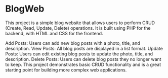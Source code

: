 # BlogWeb

This project is a simple blog website that allows users to perform CRUD (Create, Read, Update, Delete) operations. It is built using PHP for the backend, with HTML and CSS for the frontend.

Add Posts: Users can add new blog posts with a photo, title, and description.
View Posts: All blog posts are displayed in a list format.
Update Posts: Users can edit existing blog posts to update the photo, title, and description.
Delete Posts: Users can delete blog posts they no longer want to keep.
This project demonstrates basic CRUD functionality and is a great starting point for building more complex web applications.






